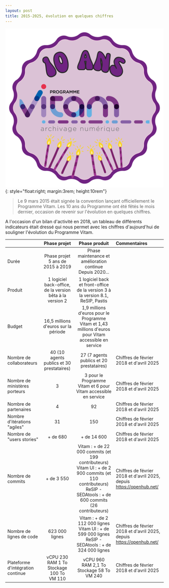 ```yaml
---
layout: post
title: 2015-2025, évolution en quelques chiffres
---
```


![Logos](/public/images/sticker_10ans_Vitam.png){: style="float:right; margin:3rem; height:10rem"}
> Le 9 mars 2015 était signée la convention lançant officiellement le Programme Vitam. Les 10 ans du Programme ont été fêtés le mois dernier, occasion de revenir sur l'évolution en quelques chiffres.

A l'occasion d'un bilan d'activité en 2018, un tableau de différents indicateurs était dressé qui nous permet avec les chiffres d'aujourd'hui de souligner l'évolution du Programme Vitam.

||Phase projet|Phase produit|Commentaires|
|:----|:----:|:---:|:---|
|Durée|Phase projet<br>5 ans de 2015 à 2019|Phase maintenance et amélioration continue<br>Depuis 2020...||
|Produit|1 logiciel back-office, de la version bêta à la version 2|1 logiciel back et front-office de la version 3 à la version 8.1, ReSIP, Pastis||
|Budget|16,5 millions d'euros sur la période|1,9 millions d'euros pour le Programme Vitam et 1,43 millions d'euros pour Vitam accessible en service||
|Nombre de collaborateurs|40 (10 agents publics et 30 prestataires)|27 (7 agents publics et 20 prestataires)|Chiffres de février 2018 et d'avril 2025|
|Nombre de ministères porteurs|3|3 pour le Programme Vitam et 6 pour Vitam accessible en service|Chiffres de février 2018 et d'avril 2025|
|Nombre de partenaires|4|92|Chiffres de février 2018 et d'avril 2025|
|Nombre d'itérations "agiles"|31|150|Chiffres de février 2018 et d'avril 2025|
|Nombre de "users stories"|+ de 680|+ de 14 600|Chiffres de février 2018 et d'avril 2025|
|Nombre de commits|+ de 3 550|Vitam : + de 22 000 commits (et 199 contributeurs)<br>Vitam UI : + de 2 900 commits (et 110 contributeurs)<br> ReSIP - SEDAtools : + de 600 commits (26 contributeurs)|Chiffres de février 2018 et d'avril 2025, depuis https://openhub.net/|
|Nombre de lignes de code|623 000 lignes|Vitam : + de 2 112 000 lignes<br>Vitam UI : + de 599 000 lignes<br> ReSIP - SEDAtools : + de 324 000 lignes|Chiffres de février 2018 et d'avril 2025, depuis https://openhub.net/|
|Plateforme d'intégration continue|vCPU 230<br>RAM 1 To<br>Stockage 100 To<br>VM 110|vCPU 960<br>RAM 2,1 To<br>Stockage 58 To<br>VM 240|Chiffres de février 2018 et d'avril 2025|